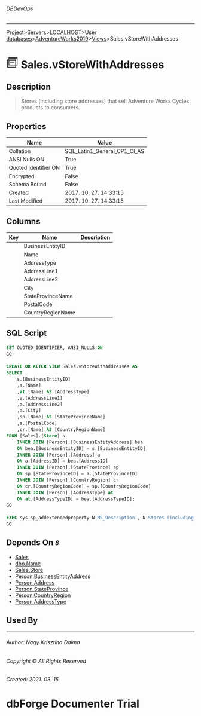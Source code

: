 ###### DBDevOps
___
[Project](../../../../../startpage.md)>[Servers](../../../../Servers.md)>[LOCALHOST](../../../LOCALHOST.md)>[User databases](../../UserDatabases.md)>[AdventureWorks2019](../AdventureWorks2019.md)>[Views](Views.md)>Sales.vStoreWithAddresses


# ![logo](../../../../../Images/view.svg) Sales.vStoreWithAddresses

## <a name="#Description"></a>Description
> Stores (including store addresses) that sell Adventure Works Cycles products to consumers.
## <a name="#Properties"></a>Properties
|Name|Value|
|---|---|
|Collation|SQL_Latin1_General_CP1_CI_AS|
|ANSI Nulls ON|True|
|Quoted Identifier ON|True|
|Encrypted|False|
|Schema Bound|False|
|Created|2017. 10. 27. 14:33:15|
|Last Modified|2017. 10. 27. 14:33:15|


## <a name="#Columns"></a>Columns
|Key|Name|Description
|---|---|---
||BusinessEntityID||
||Name||
||AddressType||
||AddressLine1||
||AddressLine2||
||City||
||StateProvinceName||
||PostalCode||
||CountryRegionName||

## <a name="#SqlScript"></a>SQL Script
```SQL
SET QUOTED_IDENTIFIER, ANSI_NULLS ON
GO

CREATE OR ALTER VIEW Sales.vStoreWithAddresses AS 
SELECT 
    s.[BusinessEntityID] 
    ,s.[Name] 
    ,at.[Name] AS [AddressType]
    ,a.[AddressLine1] 
    ,a.[AddressLine2] 
    ,a.[City] 
    ,sp.[Name] AS [StateProvinceName] 
    ,a.[PostalCode] 
    ,cr.[Name] AS [CountryRegionName] 
FROM [Sales].[Store] s
    INNER JOIN [Person].[BusinessEntityAddress] bea 
    ON bea.[BusinessEntityID] = s.[BusinessEntityID] 
    INNER JOIN [Person].[Address] a 
    ON a.[AddressID] = bea.[AddressID]
    INNER JOIN [Person].[StateProvince] sp 
    ON sp.[StateProvinceID] = a.[StateProvinceID]
    INNER JOIN [Person].[CountryRegion] cr 
    ON cr.[CountryRegionCode] = sp.[CountryRegionCode]
    INNER JOIN [Person].[AddressType] at 
    ON at.[AddressTypeID] = bea.[AddressTypeID];
GO

EXEC sys.sp_addextendedproperty N'MS_Description', N'Stores (including store addresses) that sell Adventure Works Cycles products to consumers.', 'SCHEMA', N'Sales', 'VIEW', N'vStoreWithAddresses'
GO
```

## <a name="#DependsOn"></a>Depends On _`8`_
- [Sales](../Security/Schemas/Sales.md)
- [dbo.Name](../Programmability/Types/UserDefinedDataTypes/dbo.Name.md)
- [Sales.Store](../Tables/Sales.Store.md)
- [Person.BusinessEntityAddress](../Tables/Person.BusinessEntityAddress.md)
- [Person.Address](../Tables/Person.Address.md)
- [Person.StateProvince](../Tables/Person.StateProvince.md)
- [Person.CountryRegion](../Tables/Person.CountryRegion.md)
- [Person.AddressType](../Tables/Person.AddressType.md)


## <a name="#UsedBy"></a>Used By


___
###### Author: Nagy Krisztina Dalma
###### Copyright © All Rights Reserved
###### Created: 2021. 03. 15

# dbForge Documenter Trial
